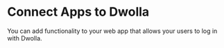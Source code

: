 # Connect Apps to Dwolla
You can add functionality to your web app that allows your users to log in with Dwolla. 
